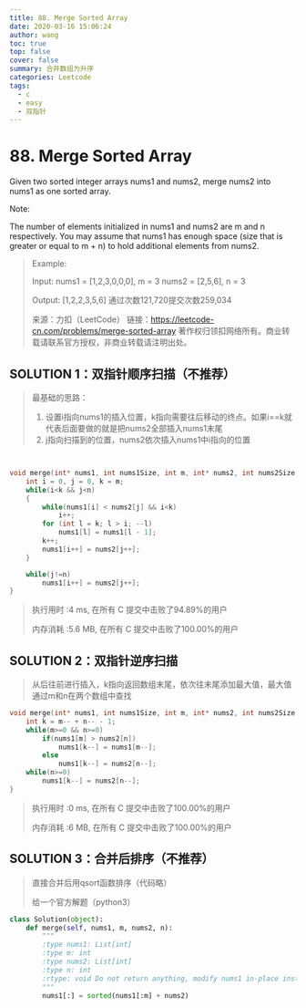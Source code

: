 ```yaml
---
title: 88. Merge Sorted Array
date: 2020-03-16 15:06:24
author: wang
toc: true
top: false
cover: false
summary: 合并数组为升序
categories: Leetcode
tags:
  - c
  - easy
  - 双指针
---
```


# 88. Merge Sorted Array

Given two sorted integer arrays nums1 and nums2, merge nums2 into nums1 as one sorted array.

Note:

The number of elements initialized in nums1 and nums2 are m and n respectively.
You may assume that nums1 has enough space (size that is greater or equal to m + n) to hold additional elements from nums2.



> Example:
>
> Input:
>  nums1 = [1,2,3,0,0,0], m = 3
>  nums2 = [2,5,6],       n = 3
>  
>  Output: [1,2,2,3,5,6]
>  通过次数121,720提交次数259,034
>  
>  来源：力扣（LeetCode）
> 链接：https://leetcode-cn.com/problems/merge-sorted-array
> 著作权归领扣网络所有。商业转载请联系官方授权，非商业转载请注明出处。

## SOLUTION 1：双指针顺序扫描（不推荐）

> 最基础的思路：
>
> 1. 设置i指向nums1的插入位置，k指向需要往后移动的终点。如果i==k就代表后面要做的就是把nums2全部插入nums1末尾
> 2. j指向扫描到的位置，nums2依次插入nums1中i指向的位置

```c


void merge(int* nums1, int nums1Size, int m, int* nums2, int nums2Size, int n){
	int i = 0, j = 0, k = m;
	while(i<k && j<n)
	{
		while(nums1[i] < nums2[j] && i<k)
			i++;
		for (int l = k; l > i; --l)
			nums1[l] = nums1[l - 1];
		k++;
		nums1[i++] = nums2[j++];
	}

	while(j!=n)
		nums1[i++] = nums2[j++];
}
```

> 执行用时 :4 ms, 在所有 C 提交中击败了94.89%的用户
>
> 内存消耗 :5.6 MB, 在所有 C 提交中击败了100.00%的用户

## SOLUTION 2：双指针逆序扫描

> 从后往前进行插入，k指向返回数组末尾，依次往末尾添加最大值，最大值通过m和n在两个数组中查找

```c
void merge(int* nums1, int nums1Size, int m, int* nums2, int nums2Size, int n){
	int k = m-- + n-- - 1;
	while(m>=0 && n>=0)
		if(nums1[m] > nums2[n])
			nums1[k--] = nums1[m--];
		else
			nums1[k--] = nums2[n--];
	while(n>=0)
		nums1[k--] = nums2[n--];
}
```

> 执行用时 :0 ms, 在所有 C 提交中击败了100.00%的用户
>
> 内存消耗 :6 MB, 在所有 C 提交中击败了100.00%的用户

## SOLUTION 3：合并后排序（不推荐）

> 直接合并后用qsort函数排序（代码略）
>
> 给一个官方解题（python3）

```python
class Solution(object):
    def merge(self, nums1, m, nums2, n):
        """
        :type nums1: List[int]
        :type m: int
        :type nums2: List[int]
        :type n: int
        :rtype: void Do not return anything, modify nums1 in-place instead.
        """
        nums1[:] = sorted(nums1[:m] + nums2)
```

